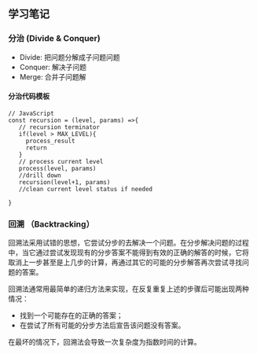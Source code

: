 ## 学习笔记

### 分治 (Divide & Conquer)
- Divide: 把问题分解成子问题问题
- Conquer: 解决子问题
- Merge: 合并子问题解

#### 分治代码模板
```
// JavaScript
const recursion = (level, params) =>{
   // recursion terminator
   if(level > MAX_LEVEL){
     process_result
     return
   }
   // process current level
   process(level, params)
   //drill down
   recursion(level+1, params)
   //clean current level status if needed

}
```

### 回溯 （Backtracking）
回溯法采用试错的思想，它尝试分步的去解决一个问题。在分步解决问题的过程 中，当它通过尝试发现现有的分步答案不能得到有效的正确的解答的时候，它将 取消上一步甚至是上几步的计算，再通过其它的可能的分步解答再次尝试寻找问 题的答案。

回溯法通常用最简单的递归方法来实现，在反复重复上述的步骤后可能出现两种 情况：
- 找到一个可能存在的正确的答案；
- 在尝试了所有可能的分步方法后宣告该问题没有答案。

在最坏的情况下，回溯法会导致一次复杂度为指数时间的计算。
